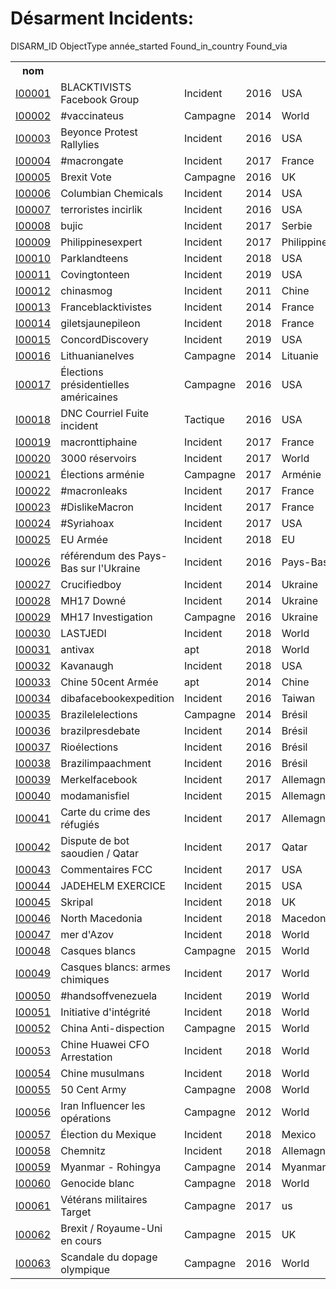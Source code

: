# Désarment Incidents:

<table bordure = "1">
<tr>
<h> DISARM_ID </ TH>
<th> nom </th>
<h> ObjectType </th>
<h> année_started </th>
<h> Found_in_country </th>
<h> Found_via </th>
</tr>
<tr>
<td> <a href="incidents/I00001.md"> I00001 </a> </td>
<TD> BLACKTIVISTS Facebook Group </td>
<TD> Incident </td>
<TD> 2016 </td>
<TD> USA </TD>
<td> </td>
</tr>
<tr>
<td> <a href="incidents/I00002.md"> I00002 </a> </td>
<td> #vaccinateus </td>
<TD> Campagne </td>
<TD> 2014 </td>
<TD> World </td>
<td> </td>
</tr>
<tr>
<td> <a href="incidents/I00003.md"> I00003 </a> </td>
<TD> Beyonce Protest Rallylies </td>
<TD> Incident </td>
<TD> 2016 </td>
<TD> USA </TD>
<td> </td>
</tr>
<tr>
<td> <a href="incidents/I00004.md"> I00004 </a> </td>
<TD> #macrongate </td>
<TD> Incident </td>
<TD> 2017 </td>
<TD> France </td>
<td> </td>
</tr>
<tr>
<td> <a href="incidents/I000055.md"> I00005 </a> </td>
<TD> Brexit Vote </td>
<TD> Campagne </td>
<TD> 2016 </td>
<TD> UK </td>
<td> </td>
</tr>
<tr>
<td> <a href="incidents/I00006.md"> I00006 </a> </td>
<TD> Columbian Chemicals </td>
<TD> Incident </td><TD> 2014 </td>
<TD> USA </TD>
<td> </td>
</tr>
<tr>
<td> <a href="incidents/I00007.md"> I00007 </a> </td>
<TD> terroristes incirlik </td>
<TD> Incident </td>
<TD> 2016 </td>
<TD> USA </TD>
<td> </td>
</tr>
<tr>
<td> <a href="incidents/I00008.md"> I00008 </a> </td>
<td> bujic </td>
<TD> Incident </td>
<TD> 2017 </td>
<TD> Serbie </td>
<td> </td>
</tr>
<tr>
<Td> <a href="incidents/I00009.md"> I00009 </a> </td>
<TD> Philippinesexpert </td>
<TD> Incident </td>
<TD> 2017 </td>
<TD> Philippines </td>
<td> </td>
</tr>
<tr>
<td> <a href="incidents/I00010.md"> I00010 </a> </td>
<TD> Parklandteens </td>
<TD> Incident </td>
<TD> 2018 </td>
<TD> USA </TD>
<td> </td>
</tr>
<tr>
<td> <a href="incidents/I00011.md"> I00011 </a> </td>
<TD> Covingtonteen </td>
<TD> Incident </td>
<TD> 2019 </td>
<TD> USA </TD>
<td> </td>
</tr>
<tr>
<td> <a href="incidents/I00012.md"> I00012 </a> </td>
<td> chinasmog </td>
<TD> Incident </td>
<TD> 2011 </td>
<TD> Chine </td>
<td> </td>
</tr>
<tr>
<td> <a href="incidents/I00013.md"> I00013 </a> </td>
<TD> Franceblacktivistes </td>
<TD> Incident </td><TD> 2014 </td>
<TD> France </td>
<td> </td>
</tr>
<tr>
<td> <a href="incidents/I00014.md"> I00014 </a> </td>
<TD> giletsjaunepileon </td>
<TD> Incident </td>
<TD> 2018 </td>
<TD> France </td>
<td> </td>
</tr>
<tr>
<td> <a href="incidents/I00015.md"> I00015 </a> </td>
<TD> ConcordDiscovery </td>
<TD> Incident </td>
<TD> 2019 </td>
<TD> USA </TD>
<td> </td>
</tr>
<tr>
<td> <a href="incidents/I00016.md"> I00016 </a> </td>
<TD> Lithuanianelves </td>
<TD> Campagne </td>
<TD> 2014 </td>
<TD> Lituanie </td>
<td> </td>
</tr>
<tr>
<td> <a href="incidents/I00017.md"> I00017 </a> </td>
<TD> Élections présidentielles américaines </td>
<TD> Campagne </td>
<TD> 2016 </td>
<TD> USA </TD>
<td> oii </td>
</tr>
<tr>
<td> <a href="incidents/I00018.md"> I00018 </a> </td>
<TD> DNC Courriel Fuite incident </td>
<TD> Tactique </td>
<TD> 2016 </td>
<TD> USA </TD>
<td> oii </td>
</tr>
<tr>
<td> <a href="incidents/I00019.md"> I00019 </a> </td>
<td> macronttiphaine </td>
<TD> Incident </td>
<TD> 2017 </td>
<TD> France </td>
<td> oii </td>
</tr>
<tr>
<td> <a href="incidents/I00020.md"> I00020 </a> </td><TD> 3000 réservoirs </td>
<TD> Incident </td>
<TD> 2017 </td>
<TD> World </td>
<td> oii </td>
</tr>
<tr>
<td> <a href="incidents/I00021.md"> I00021 </a> </td>
<TD> Élections arménie </td>
<TD> Campagne </td>
<TD> 2017 </td>
<TD> Arménie </td>
<td> oii </td>
</tr>
<tr>
<td> <a href="incidents/I00022.md"> I00022 </a> </td>
<TD> #macronleaks </td>
<TD> Incident </td>
<TD> 2017 </td>
<TD> France </td>
<td> oii </td>
</tr>
<tr>
<td> <a href="incidents/I00023.md"> I00023 </a> </td>
<TD> #DislikeMacron </td>
<TD> Incident </td>
<TD> 2017 </td>
<TD> France </td>
<td> oii </td>
</tr>
<tr>
<td> <a href="incidents/I00024.md"> I00024 </a> </td>
<TD> #Syriahoax </td>
<TD> Incident </td>
<TD> 2017 </td>
<TD> USA </TD>
<td> oii </td>
</tr>
<tr>
<td> <a href="incidents/I00025.md"> I00025 </a> </td>
<TD> EU Armée </TD>
<TD> Incident </td>
<TD> 2018 </td>
<TD> EU </TD>
<td> oii </td>
</tr>
<tr>
<td> <a href="incidents/I00026.md"> I00026 </a> </td>
<TD> référendum des Pays-Bas sur l'Ukraine </td>
<TD> Incident </td>
<TD> 2016 </td>
<TD> Pays-Bas </td>
<td> oii </td>
</tr>
<tr><td> <a href="incidents/I00027.md"> I00027 </a> </td>
<TD> Crucifiedboy </td>
<TD> Incident </td>
<TD> 2014 </td>
<TD> Ukraine </td>
<td> oii </td>
</tr>
<tr>
<td> <a href="incidents/I00028.md"> I00028 </a> </td>
<TD> MH17 Downé </td>
<TD> Incident </td>
<TD> 2014 </td>
<TD> Ukraine </td>
<td> oii </td>
</tr>
<tr>
<td> <a href="incidents/I00029.md"> I00029 </a> </td>
<TD> MH17 Investigation </td>
<TD> Campagne </td>
<TD> 2016 </td>
<TD> Ukraine </td>
<td> oii </td>
</tr>
<tr>
<td> <a href="incidents/I00030.md"> I00030 </a> </td>
<TD> LASTJEDI </TD>
<TD> Incident </td>
<TD> 2018 </td>
<TD> World </td>
<td> oii </td>
</tr>
<tr>
<td> <a href="incidents/I00031.md"> I00031 </a> </td>
<td> antivax </td>
<td> apt </td>
<TD> 2018 </td>
<TD> World </td>
<td> oii </td>
</tr>
<tr>
<td> <a href="incidents/I00032.md"> I00032 </a> </td>
<TD> Kavanaugh </td>
<TD> Incident </td>
<TD> 2018 </td>
<TD> USA </TD>
<td> oii </td>
</tr>
<tr>
<td> <a href="incidents/I00033.md"> I00033 </a> </td>
<TD> Chine 50cent Armée </td>
<td> apt </td>
<TD> 2014 </td>
<TD> Chine </td>
<td> oii </td>
</tr>
<tr><td> <a href="incidents/I00034.md"> I00034 </a> </td>
<TD> dibafacebookexpedition </td>
<TD> Incident </td>
<TD> 2016 </td>
<Td> Taiwan </td>
<td> oii </td>
</tr>
<tr>
<td> <a href="incidents/I00035.md"> I00035 </a> </td>
<TD> Brazilelelections </td>
<TD> Campagne </td>
<TD> 2014 </td>
<TD> Brésil </td>
<td> oii </td>
</tr>
<tr>
<td> <a href="incidents/I00036.md"> I00036 </a> </td>
<td> brazilpresdebate </td>
<TD> Incident </td>
<TD> 2014 </td>
<TD> Brésil </td>
<td> oii </td>
</tr>
<tr>
<td> <a href="incidents/I00037.md"> I00037 </a> </td>
<TD> Rioélections </td>
<TD> Incident </td>
<TD> 2016 </td>
<TD> Brésil </td>
<td> oii </td>
</tr>
<tr>
<td> <a href="incidents/I00038.md"> I00038 </a> </td>
<TD> Brazilimpaachment </td>
<TD> Incident </td>
<TD> 2016 </td>
<TD> Brésil </td>
<td> oii </td>
</tr>
<tr>
<Td> <a href="incidents/I00039.md"> I00039 </a> </td>
<TD> Merkelfacebook </td>
<TD> Incident </td>
<TD> 2017 </td>
<TD> Allemagne </td>
<td> oii </td>
</tr>
<tr>
<td> <a href="incidents/I00040.md"> I00040 </a> </td>
<TD> modamanisfiel </td>
<TD> Incident </td>
<TD> 2015 </td><TD> Allemagne </td>
<td> oii </td>
</tr>
<tr>
<td> <a href="incidents/I00041.md"> I00041 </a> </td>
<TD> Carte du crime des réfugiés </td>
<TD> Incident </td>
<TD> 2017 </td>
<TD> Allemagne </td>
<td> oii </td>
</tr>
<tr>
<td> <a href="incidents/I00042.md"> I00042 </a> </td>
<TD> Dispute de bot saoudien / Qatar </td>
<TD> Incident </td>
<TD> 2017 </td>
<TD> Qatar </td>
<TD> MIS </TD>
</tr>
<tr>
<td> <a href="incidents/I00043.md"> I00043 </a> </td>
<TD> Commentaires FCC </td>
<TD> Incident </td>
<TD> 2017 </td>
<TD> USA </TD>
<TD> MIS </TD>
</tr>
<tr>
<td> <a href="incidents/I00044.md"> I00044 </a> </td>
<TD> JADEHELM EXERCICE </TD>
<TD> Incident </td>
<TD> 2015 </td>
<TD> USA </TD>
<TD> MIS </TD>
</tr>
<tr>
<td> <a href="incidents/I00045.md"> I00045 </a> </td>
<TD> Skripal </td>
<TD> Incident </td>
<TD> 2018 </td>
<TD> UK </td>
<td> </td>
</tr>
<tr>
<td> <a href="incidents/I00046.md"> I00046 </a> </td>
<TD> North Macedonia </td>
<TD> Incident </td>
<TD> 2018 </td>
<TD> Macedonia </td>
<td> </td>
</tr>
<tr>
<td> <a href="incidents/I00047.md"> I00047 </a> </td>
<Td> mer d'Azov </td>
<TD> Incident </td><TD> 2018 </td>
<TD> World </td>
<td> </td>
</tr>
<tr>
<td> <a href="incidents/I00048.md"> I00048 </a> </td>
<TD> Casques blancs </td>
<TD> Campagne </td>
<TD> 2015 </td>
<TD> World </td>
<td> </td>
</tr>
<tr>
<td> <a href="incidents/I00049.md"> I00049 </a> </td>
<TD> Casques blancs: armes chimiques </td>
<TD> Incident </td>
<TD> 2017 </td>
<TD> World </td>
<td> </td>
</tr>
<tr>
<td> <a href="incidents/I00050.md"> I00050 </a> </td>
<TD> #handsoffvenezuela </td>
<TD> Incident </td>
<TD> 2019 </td>
<TD> World </td>
<td> </td>
</tr>
<tr>
<td> <a href="incidents/I00051.md"> I00051 </a> </td>
<TD> Initiative d'intégrité </td>
<TD> Incident </td>
<TD> 2018 </td>
<TD> World </td>
<td> </td>
</tr>
<tr>
<td> <a href="incidents/I00052.md"> I00052 </a> </td>
<TD> China Anti-dispection </td>
<TD> Campagne </td>
<TD> 2015 </td>
<TD> World </td>
<td> </td>
</tr>
<tr>
<td> <a href="incidents/I00053.md"> I00053 </a> </td>
<TD> Chine Huawei CFO Arrestation </td>
<TD> Incident </td>
<TD> 2018 </td>
<TD> World </td>
<td> </td>
</tr>
<tr>
<td> <a href="incidents/I00054.md"> I00054 </a> </td><TD> Chine musulmans </td>
<TD> Incident </td>
<TD> 2018 </td>
<TD> World </td>
<td> </td>
</tr>
<tr>
<td> <a href="incidents/I00055.md"> I00055 </a> </td>
<TD> 50 Cent Army </td>
<TD> Campagne </td>
<TD> 2008 </td>
<TD> World </td>
<td> </td>
</tr>
<tr>
<td> <a href="incidents/I00056.md"> I00056 </a> </td>
<TD> Iran Influencer les opérations </td>
<TD> Campagne </td>
<TD> 2012 </td>
<TD> World </td>
<td> </td>
</tr>
<tr>
<td> <a href="incidents/I00057.md"> I00057 </a> </td>
<TD> Élection du Mexique </td>
<TD> Incident </td>
<TD> 2018 </td>
<TD> Mexico </td>
<td> </td>
</tr>
<tr>
<td> <a href="incidents/I00058.md"> I00058 </a> </td>
<TD> Chemnitz </td>
<TD> Incident </td>
<TD> 2018 </td>
<TD> Allemagne </td>
<td> </td>
</tr>
<tr>
<td> <a href="incidents/I00059.md"> I00059 </a> </td>
<TD> Myanmar - Rohingya </td>
<TD> Campagne </td>
<TD> 2014 </td>
<TD> Myanmar </td>
<td> </td>
</tr>
<tr>
<td> <a href="incidents/I00060.md"> I00060 </a> </td>
<TD> Genocide blanc </td>
<TD> Campagne </td>
<TD> 2018 </td>
<TD> World </td>
<td> </td>
</tr>
<tr><td> <a href="incidents/I00061.md"> I00061 </a> </td>
<TD> Vétérans militaires Target </td>
<TD> Campagne </td>
<TD> 2017 </td>
<td> us </td>
<td> </td>
</tr>
<tr>
<td> <a href="incidents/I00062.md"> I00062 </a> </td>
<TD> Brexit / Royaume-Uni en cours </td>
<TD> Campagne </td>
<TD> 2015 </td>
<TD> UK </td>
<td> </td>
</tr>
<tr>
<td> <a href="incidents/I00063.md"> I00063 </a> </td>
<TD> Scandale du dopage olympique </td>
<TD> Campagne </td>
<TD> 2016 </td>
<TD> World </td>
<td> </td>
</tr>
</ table>